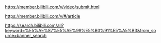 https://member.bilibili.com/v/video/submit.html

https://member.bilibili.com/v/#/article

https://search.bilibili.com/all?keyword=%E5%AE%87%E5%AE%99%E5%B0%91%E5%A5%B3&from_source=banner_search


